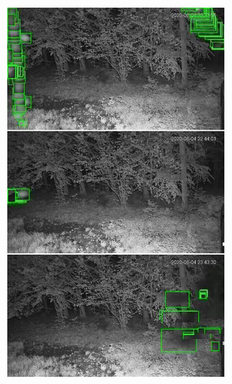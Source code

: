 ![20200604-221356-224401](in/20200604/20200604-221356-224401_0_.jpg)
![20200604-224406-231411](in/20200604/20200604-224406-231411_0_.jpg)
![20200604-231416-234421](in/20200604/20200604-231416-234421_0_.jpg)
